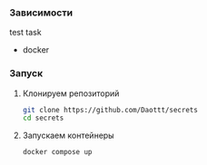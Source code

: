 ### Зависимости
test task
* docker
### Запуск
1. Клонируем репозиторий
    ```bash
    git clone https://github.com/Daottt/secrets
    cd secrets
    ```
2. Запускаем контейнеры
    ```bash
    docker compose up
    ```

